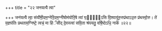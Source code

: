 +++
title = "२२ जनयत्यै त्वा"

+++
जन॑यत्यै त्वा॒ संयौ॑मी॒दम॒ग्नेरि॒दम॒ग्नीषोम॑योरि॒षे त्वा॑ घ॒र्मो᳖ऽसि वि॒श्वायु॑रु॒रुप्र॑थाऽउ॒रु प्र॑थस्वो॒रु। ते॑ य॒ज्ञप॑तिः प्रथताम॒ग्निष्टे॒ त्वचं॒ मा हि॑ँसीद् दे॒वस्त्वा॑ सवि॒ता श्र॑पयतु॒ वर्षि॒ष्ठेऽधि॒ नाके॑ ॥२२॥
